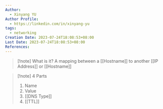 ```yaml
---
Author:
  - Xinyang YU
Author Profile:
  - https://linkedin.com/in/xinyang-yu
tags:
  - networking
Creation Date: 2023-07-24T18:08:53+08:00
Last Date: 2023-07-24T18:08:53+08:00
References:
---
```


>[!note] What is it?
> A mapping between a [[Hostname]] to another [[IP Address]] or [[Hostname]]

>[!note] 4 Parts
>1. Name
>2. Value
>3. [[DNS Type]]
>4. [[TTL]]